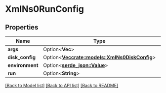 # XmlNs0RunConfig

## Properties

Name | Type | Description | Notes
------------ | ------------- | ------------- | -------------
**args** | Option<**Vec<String>**> |  | [optional]
**disk_config** | Option<[**Vec<crate::models::XmlNs0DiskConfig>**](xml_ns0_disk_config.md)> |  | [optional]
**environment** | Option<[**serde_json::Value**](.md)> |  | [optional]
**run** | Option<**String**> |  | [optional]

[[Back to Model list]](../README.md#documentation-for-models) [[Back to API list]](../README.md#documentation-for-api-endpoints) [[Back to README]](../README.md)


